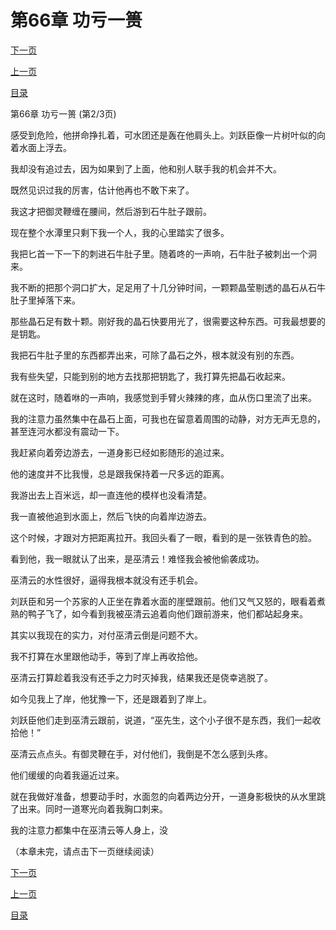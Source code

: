 <h1>第66章   功亏一篑</h1>
            <div><p><a href="./0197_%E7%AC%AC66%E7%AB%A0_%E5%8A%9F%E4%BA%8F%E4%B8%80%E7%AF%91.md">下一页</a></p><p><a href="./0195_%E7%AC%AC66%E7%AB%A0_%E5%8A%9F%E4%BA%8F%E4%B8%80%E7%AF%91.md">上一页</a></p><p><a href="../">目录</a></p></div>
            <div><p>第66章   功亏一篑 (第2/3页)</p><p>感受到危险，他拼命挣扎着，可水团还是轰在他肩头上。刘跃臣像一片树叶似的向着水面上浮去。</p><p>我却没有追过去，因为如果到了上面，他和别人联手我的机会并不大。</p><p>既然见识过我的厉害，估计他再也不敢下来了。</p><p>我这才把御灵鞭缠在腰间，然后游到石牛肚子跟前。</p><p>现在整个水潭里只剩下我一个人，我的心里踏实了很多。</p><p>我把匕首一下一下的刺进石牛肚子里。随着咚的一声响，石牛肚子被刺出一个洞来。</p><p>我不断的把那个洞口扩大，足足用了十几分钟时间，一颗颗晶莹剔透的晶石从石牛肚子里掉落下来。</p><p>那些晶石足有数十颗。刚好我的晶石快要用光了，很需要这种东西。可我最想要的是钥匙。</p><p>我把石牛肚子里的东西都弄出来，可除了晶石之外，根本就没有别的东西。</p><p>我有些失望，只能到别的地方去找那把钥匙了，我打算先把晶石收起来。</p><p>就在这时，随着咻的一声响，我感觉到手臂火辣辣的疼，血从伤口里流了出来。</p><p>我的注意力虽然集中在晶石上面，可我也在留意着周围的动静，对方无声无息的，甚至连河水都没有震动一下。</p><p>我赶紧向着旁边游去，一道身影已经如影随形的追过来。</p><p>他的速度并不比我慢，总是跟我保持着一尺多远的距离。</p><p>我游出去上百米远，却一直连他的模样也没看清楚。</p><p>我一直被他追到水面上，然后飞快的向着岸边游去。</p><p>这个时候，才跟对方把距离拉开。我回头看了一眼，看到的是一张铁青色的脸。</p><p>看到他，我一眼就认了出来，是巫清云！难怪我会被他偷袭成功。</p><p>巫清云的水性很好，逼得我根本就没有还手机会。</p><p>刘跃臣和另一个苏家的人正坐在靠着水面的崖壁跟前。他们又气又怒的，眼看着煮熟的鸭子飞了，如今看到我被巫清云追着向他们跟前游来，他们都站起身来。</p><p>其实以我现在的实力，对付巫清云倒是问题不大。</p><p>我不打算在水里跟他动手，等到了岸上再收拾他。</p><p>巫清云打算趁着我没有还手之力时灭掉我，结果我还是侥幸逃脱了。</p><p>如今见我上了岸，他犹豫一下，还是跟着到了岸上。</p><p>刘跃臣他们走到巫清云跟前，说道，“巫先生，这个小子很不是东西，我们一起收拾他！”</p><p>巫清云点点头。有御灵鞭在手，对付他们，我倒是不怎么感到头疼。</p><p>他们缓缓的向着我逼近过来。</p><p>就在我做好准备，想要动手时，水面忽的向着两边分开，一道身影极快的从水里跳了出来。同时一道寒光向着我胸口刺来。</p><p>我的注意力都集中在巫清云等人身上，没</p><p>（本章未完，请点击下一页继续阅读）</p></div>
            <div><p><a href="./0197_%E7%AC%AC66%E7%AB%A0_%E5%8A%9F%E4%BA%8F%E4%B8%80%E7%AF%91.md">下一页</a></p><p><a href="./0195_%E7%AC%AC66%E7%AB%A0_%E5%8A%9F%E4%BA%8F%E4%B8%80%E7%AF%91.md">上一页</a></p><p><a href="../">目录</a></p></div>